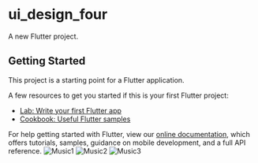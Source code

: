 # ui_design_four

A new Flutter project.

## Getting Started

This project is a starting point for a Flutter application.

A few resources to get you started if this is your first Flutter project:

- [Lab: Write your first Flutter app](https://flutter.dev/docs/get-started/codelab)
- [Cookbook: Useful Flutter samples](https://flutter.dev/docs/cookbook)

For help getting started with Flutter, view our
[online documentation](https://flutter.dev/docs), which offers tutorials,
samples, guidance on mobile development, and a full API reference.
![Music1](https://user-images.githubusercontent.com/12939397/160830236-9473f9ef-9464-4b70-a45d-2ac8c252d965.png)
![Music2](https://user-images.githubusercontent.com/12939397/160830240-84c47e5f-e213-4c12-a659-69bb8e985103.png)
![Music3](https://user-images.githubusercontent.com/12939397/160830248-ee904013-5a01-4c63-9a8c-24ee11641e1e.png)
